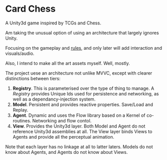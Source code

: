 # Card Chess

A Unity3d game inspired by TCGs and Chess.

Am taking the unusual option of using an architecture that largely ignores Unity.

Focusing on the gameplay and [rules](https://github.com/cschladetsch/Chess2/wiki), and only later will add interaction and visuals/audio.

Also, I intend to make all the art assets myself. Well, mostly.

The project uese an architecture not unlike MVVC, except with clearer distinctions between tiers:

1. **Registry**. This is parameterised over the type of thing to manage. A _Registry_ provides Unique Ids used for persistence and networking, as well as a dependancy-injection system.
1. **Model**. Persistent and provides reactive properties. Save/Load and Replay.
1. **Agent**. Dynamic and uses the Flow library based on a Kernel of co-routines. Networking and flow contol.
1. **View**. Provides the Unity3d layer. Both Model and Agent do not reference Unity3d assemblies at all. The View layer binds Views to Agents and provide all the perceptual animation.

Note that each layer has no linkage at all to latter laters. Models do not know about Agents, and Agents do not know about Views.






